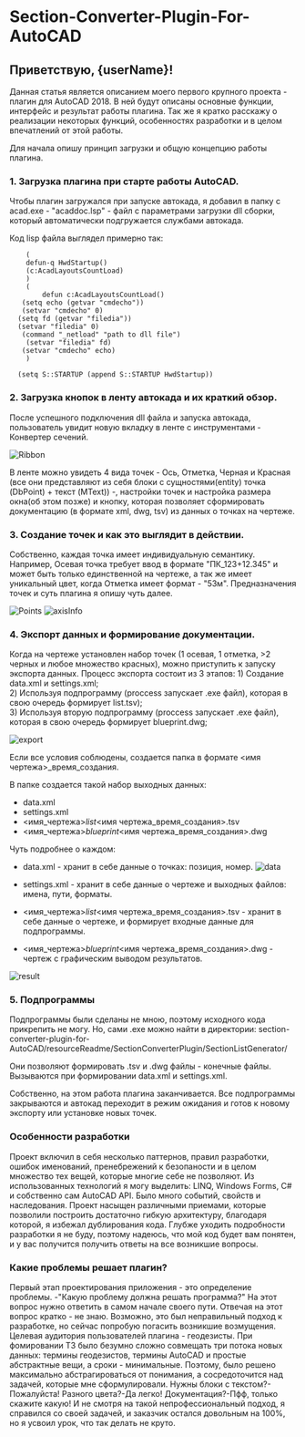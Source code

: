 # Section-Converter-Plugin-For-AutoCAD

## Приветствую, {userName}!

   Данная статья является описанием моего первого крупного проекта - плагин для AutoCAD 2018. В ней будут описаны основные функции, интерфейс и результат работы плагина. Так же я кратко расскажу о реализации некоторых функций, особенностях разработки и в целом впечатлений от этой работы.

   Для начала опишу принцип загрузки и общую концепцию работы плагина.

### 1. Загрузка плагина при старте работы AutoCAD.

   Чтобы плагин загружался при запуске автокада, я добавил в папку с acad.exe - "acaddoc.lsp" - файл с параметрами загрузки dll сборки, который автоматически подгружается службами автокада. 

Код lisp файла выглядел примерно так:


```
   	(
    defun-q HwdStartup()
    (c:AcadLayoutsCountLoad)
   	)  
   	(
    	defun c:AcadLayoutsCountLoad()
   (setq echo (getvar "cmdecho"))
   (setvar "cmdecho" 0)
  (setq fd (getvar "filedia"))
  (setvar "filedia" 0)
   (command "_netload" "path to dll file")
    (setvar "filedia" fd)
   (setvar "cmdecho" echo)
	)

  (setq S::STARTUP (append S::STARTUP HwdStartup))
  ```
  
  
### 2. Загрузка кнопок в ленту автокада и их краткий обзор.
  
   После успешного подключения dll файла и запуска автокада, пользователь увидит новую вкладку в ленте с инструментами - Конвертер сечений.
 
 
![Ribbon](https://github.com/boogiedk/section-converter-plugin-for-AutoCAD/raw/master/resourceReadme/main_ribbon.png)


   В ленте можно увидеть 4 вида точек - Ось, Отметка, Черная и Красная (все они представляют из себя блоки с сущностями(entity) точка (DbPoint) + текст (MText)) -, настройки точек и настройка размера окна(об этом позже) и кнопку, которая позволяет сформировать документацию (в формате xml, dwg, tsv) из данных о точках на чертеже. 


### 3. Создание точек и как это выглядит в действии.

   Собственно, каждая точка имеет индивидуальную семантику. Например, Осевая точка требует ввод в формате "ПК_123+12.345" и может быть только единственной на чертеже, а так же имеет уникальный цвет, когда Отметка имеет формат - "53м". Предназначения точек и суть плагина я опишу чуть далее. 


![Points](https://github.com/boogiedk/section-converter-plugin-for-AutoCAD/raw/master/resourceReadme/points.png)
![axisInfo](https://github.com/boogiedk/section-converter-plugin-for-AutoCAD/raw/master/resourceReadme/axisInfo.png)


### 4. Экспорт данных и формирование документации.

   Когда на чертеже установлен набор точек (1 осевая, 1 отметка, >2 черных и любое множество красных), можно приступить к запуску экспорта данных. 
   Процесс экспорта состоит из 3 этапов:
    1) Создание data.xml и settings.xml;    
    2) Используя подпрограмму (proccess запускает .exe файл), которая в свою очередь формирует list.tsv);  
    3) Используя вторую подпрограмму (proccess запускает .exe файл), которая в свою очередь формирует blueprint.dwg;
    
   
![export](https://github.com/boogiedk/section-converter-plugin-for-AutoCAD/raw/master/resourceReadme/export.png)

   Если все условия соблюдены, создается папка в формате <имя чертежа>_время_создания.

  В папке создается такой набор выходных данных:

 - data.xml
 - settings.xml
 - <имя_чертежа>_list_<имя чертежа_время_создания>.tsv
 - <имя_чертежа>_blueprint_<имя чертежа_время_создания>.dwg

  Чуть подробнее о каждом:
	
* data.xml - хранит в себе данные о точках: позиция, номер.	
![data](https://github.com/boogiedk/section-converter-plugin-for-AutoCAD/raw/master/resourceReadme/data.png)


 * settings.xml - хранит в себе данные о чертеже и выходных файлов: имена, пути, форматы.	
 
 * <имя_чертежа>_list_<имя чертежа_время_создания>.tsv - хранит в себе данные о чертеже, и формирует входные данные для подпрограммы.
 
 * <имя_чертежа>_blueprint_<имя чертежа_время_создания>.dwg - чертеж с графическим выводом результатов.
	
	
![result](https://github.com/boogiedk/section-converter-plugin-for-AutoCAD/raw/master/resourceReadme/result.png)

### 5. Подпрограммы

  Подпрограммы были сделаны не мною, поэтому исходного кода прикрепить не могу. Но, сами .exe можно найти в директории: section-converter-plugin-for-AutoCAD/resourceReadme/SectionConverterPlugin/SectionListGenerator/

Они позволяют формировать .tsv и .dwg файлы - конечные файлы. Вызываются при формировании data.xml и settings.xml.




  Собственно, на этом работа плагина заканчивается. Все подпрограммы закрываются и автокад переходит в режим ожидания и готов к новому экспорту или установке новых точек. 

### Особенности разработки

 Проект включил в себя несколько паттернов, правил разработки, ошибок именований, пренебрежений к безопаности и в целом множество тех вещей, которые многие себе не позволяют. Из использованных технологий я могу выделить: LINQ, Windows Forms, C# и собственно сам AutoCAD API. Было много событий, свойств и наследования. Проект насыщен различными приемами, которые позволили построить достаточно гибкую архитектуру, благодаря которой, я избежал дублирования кода. Глубже уходить подробности разработки я не буду, поэтому надеюсь, что мой код будет вам понятен, и у вас получится получить ответы на все возникшие вопросы. 

### Какие проблемы решает плагин?

  Первый этап проектирования приложения - это определение проблемы.
-"Какую проблему должна решать программа?" На этот вопрос нужно ответить в самом начале своего пути. 
Отвечая на этот вопрос кратко - не знаю. Возможно, это был неправильный подход к разработке, но сейчас попробую погасить возникшие возмущения.
 Целевая аудитория пользователей плагина - геодезисты. При фомировании ТЗ было безумно сложно совмещать три потока новых данных: термины геодезистов, термины AutoCAD и простые абстрактные вещи, а сроки - минимальные. Поэтому, было решено максимально абстрагироваться от понимания, а сосредоточится над задачей, которые мне сформулировали. Нужны блоки с текстом?-Пожалуйста! Разного цвета?-Да легко! Документация?-Пфф, только скажите какую! И не смотря на такой непрофессиональный подход, я справился со своей задачей, и заказчик остался довольным на 100%, но я усвоил урок, что так делать не круто.









  
